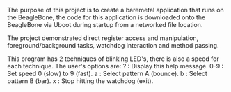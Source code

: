 The purpose of this project is to create a baremetal application that runs on the BeagleBone, the code for this 
application is downloaded onto the BeagleBone via Uboot during startup from a networked file location.

The project demonstrated direct register access and manipulation, foreground/background tasks, watchdog interaction
and method passing.

This program has 2 techniques of blinking LED's, there is also a speed for each technique. The user's options are:
 ? : Display this help message.
 0-9 : Set speed 0 (slow) to 9 (fast).
 a : Select pattern A (bounce).
 b : Select pattern B (bar).
 x : Stop hitting the watchdog (exit).
